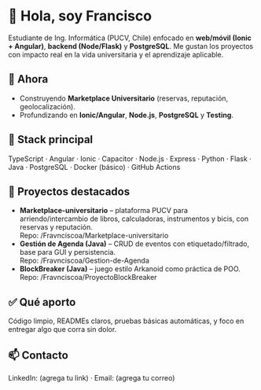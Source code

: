 # 👋 Hola, soy Francisco

Estudiante de Ing. Informática (PUCV, Chile) enfocado en **web/móvil (Ionic + Angular)**, **backend (Node/Flask)** y **PostgreSQL**. Me gustan los proyectos con impacto real en la vida universitaria y el aprendizaje aplicable.

## 🚀 Ahora
- Construyendo **Marketplace Universitario** (reservas, reputación, geolocalización).  
- Profundizando en **Ionic/Angular**, **Node.js**, **PostgreSQL** y **Testing**.

## 🧰 Stack principal
TypeScript · Angular · Ionic · Capacitor · Node.js · Express · Python · Flask · Java · PostgreSQL · Docker (básico) · GitHub Actions

## 🔎 Proyectos destacados
- **Marketplace-universitario** – plataforma PUCV para arriendo/intercambio de libros, calculadoras, instrumentos y bicis, con reservas y reputación.  
  Repo: /Fravnciscoa/Marketplace-universitario
- **Gestión de Agenda (Java)** – CRUD de eventos con etiquetado/filtrado, base para GUI y persistencia.  
  Repo: /Fravnciscoa/Gestion-de-Agenda
- **BlockBreaker (Java)** – juego estilo Arkanoid como práctica de POO.  
  Repo: /Fravnciscoa/ProyectoBlockBreaker

## ✅ Qué aporto
Código limpio, READMEs claros, pruebas básicas automáticas, y foco en entregar algo que corra sin dolor.

## 📫 Contacto
LinkedIn: (agrega tu link) · Email: (agrega tu correo)
